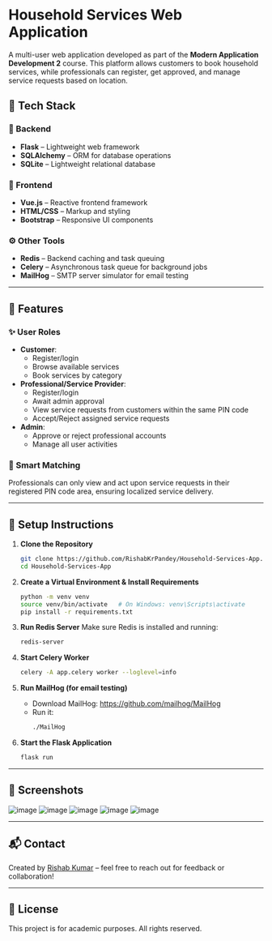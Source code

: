 # Household Services Web Application

A multi-user web application developed as part of the **Modern Application Development 2** course. This platform allows customers to book household services, while professionals can register, get approved, and manage service requests based on location.

## 🚀 Tech Stack

### 🔧 Backend
- **Flask** – Lightweight web framework
- **SQLAlchemy** – ORM for database operations
- **SQLite** – Lightweight relational database

### 🎨 Frontend
- **Vue.js** – Reactive frontend framework
- **HTML/CSS** – Markup and styling
- **Bootstrap** – Responsive UI components

### ⚙️ Other Tools
- **Redis** – Backend caching and task queuing
- **Celery** – Asynchronous task queue for background jobs
- **MailHog** – SMTP server simulator for email testing

---

## 👥 Features

### ✨ User Roles
- **Customer**:
  - Register/login
  - Browse available services
  - Book services by category
- **Professional/Service Provider**:
  - Register/login
  - Await admin approval
  - View service requests from customers within the same PIN code
  - Accept/Reject assigned service requests
- **Admin**:
  - Approve or reject professional accounts
  - Manage all user activities

### 📍 Smart Matching
Professionals can only view and act upon service requests in their registered PIN code area, ensuring localized service delivery.

---

## 🔧 Setup Instructions

1. **Clone the Repository**
   ```bash
   git clone https://github.com/RishabKrPandey/Household-Services-App.git
   cd Household-Services-App
   ```

2. **Create a Virtual Environment & Install Requirements**
   ```bash
   python -m venv venv
   source venv/bin/activate   # On Windows: venv\Scripts\activate
   pip install -r requirements.txt
   ```

3. **Run Redis Server**
   Make sure Redis is installed and running:
   ```bash
   redis-server
   ```

4. **Start Celery Worker**
   ```bash
   celery -A app.celery worker --loglevel=info
   ```

5. **Run MailHog (for email testing)**
   - Download MailHog: https://github.com/mailhog/MailHog
   - Run it:
     ```bash
     ./MailHog
     ```

6. **Start the Flask Application**
   ```bash
   flask run
   ```

---

## 📸 Screenshots

![image](https://github.com/user-attachments/assets/eadd4f41-0df4-4c35-bcee-b4cca999364b)
![image](https://github.com/user-attachments/assets/3fddcf90-21a6-4668-bdad-95c804cb91c2)
![image](https://github.com/user-attachments/assets/f0f62934-19e5-4698-8d1e-198608c6cd4b)
![image](https://github.com/user-attachments/assets/40d346aa-cab8-4d68-9a4b-67ae64035b07)
![image](https://github.com/user-attachments/assets/2110d999-6dec-4b9b-a28e-98f26cc98bf3)

---

## 📬 Contact

Created by [Rishab Kumar](https://github.com/RishabKrPandey) – feel free to reach out for feedback or collaboration!

---

## 📄 License

This project is for academic purposes. All rights reserved.
